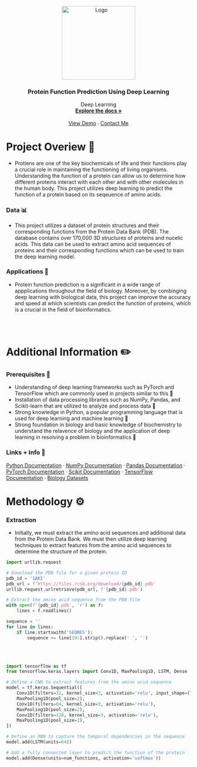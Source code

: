 <div align="center">
  <a href="https://github.com/">
    <img src="https://user-images.githubusercontent.com/128609917/231207437-1c16b53c-40c1-4d5f-9431-269e2c083816.png" alt="Logo" width="200" height="auto">
  </a>  
  
  <h3 align="center">Protein Function Prediction Using Deep Learning</h3>

  <p align="center">
    Deep Learning 
    <br />
    <a href="https://github.com/"><strong>Explore the docs »</strong></a>
    <br />
    <br />
    <a href="https://github.com/">View Demo</a>
    ·
    <a href="https://github.com/othneildrew/">Contact Me</a>
  </p>
</div>


# Project Overiew 👀 
* Protiens are one of the key biochemicals of life and their functions play a crucial role in maintaining the functioning of living organisms. Understanding the function of a protein can allow us to determine how different proteins interact with each other and with other molecules in the human body. This project utilizes deep learning to predict the function of a protein based on its seqeuence of amino acids. 

### Data 📊
* This project utilizes a dataset of protein structures and their corresponding functions from the Protein Data Bank (PDB). The database contains over 170,000 3D structures of proteins and nucelic acids. This data can be used to extract amino acid sequences of proteins and their corresponding functions which can be used to train the deep learning model.

### Applications 🧪
* Protein function prediction is a significant in a wide range of appplications throughout the field of biology. Moreover, by combinging deep learning with biological data, this project can improve the accuracy and speed at which scientists can predict the function of proteins, which is a crucial in the field of bioinformatics. 

<br></br>

# Additional Information ✏️

### Prerequisites 🚩

* Understanding of deep learning frameworks such as PyTorch and TensorFlow which are commonly used in projects similar to this 🤖
* Installation of data processing libraries such as NumPy, Pandas, and Scikit-learn that are utilized to analyze and process data 💾
* Strong knowledge in Python, a popular programming language that is used for deep learning and machine learning 🐍
* Strong foundation in biology and basic knowledge of biochemistry to understand the relavence of biology and the application of deep learning in resolving a problem in bioinformatics 🔬

### Links + Info 🔗 
<p align = "center">

<a href="https://www.python.org/doc/">Python Documentation</a>
·
 <a href="https://numpy.org/doc/">NumPy Documentation</a>
·
<a href="https://pandas.pydata.org/docs/Pandas">Pandas Documentation</a>
·
<a href="https://pytorch.org/docs/stable/index.html">PyTorch Documentation</a>
·
<a href="https://scikit-learn.org/stable/">Scikit Documentation</a>
·
<a href="https://www.tensorflow.org/api_docs">TensorFlow Documentation</a>
·
<a href="https://paperswithcode.com/datasets?mod=biology">Biology Datasets</a>



# Methodology ⚙️

### **Extraction**
* Initially, we must extract the amino acid sequences and additional data from the Protein Data Bank. We must then utilize deep learning techniques to extract features from the amino acid sequences to determine the structure of the protein.

``` python
import urllib.request

# Download the PDB file for a given protein ID
pdb_id = '1AKI'
pdb_url = f'https://files.rcsb.org/download/{pdb_id}.pdb'
urllib.request.urlretrieve(pdb_url, f'{pdb_id}.pdb')

# Extract the amino acid sequence from the PDB file
with open(f'{pdb_id}.pdb', 'r') as f:
    lines = f.readlines()

sequence = ''
for line in lines:
    if line.startswith('SEQRES'):
        sequence += line[19:].strip().replace(' ', '')
```
<br></br>

``` python
import tensorflow as tf
from tensorflow.keras.layers import Conv1D, MaxPooling1D, LSTM, Dense

# Define a CNN to extract features from the amino acid sequence
model = tf.keras.Sequential([
    Conv1D(filters=32, kernel_size=3, activation='relu', input_shape=(len(sequence), 1)),
    MaxPooling1D(pool_size=2),
    Conv1D(filters=64, kernel_size=3, activation='relu'),
    MaxPooling1D(pool_size=2),
    Conv1D(filters=128, kernel_size=3, activation='relu'),
    MaxPooling1D(pool_size=2),
])

# Define an RNN to capture the temporal dependencies in the sequence
model.add(LSTM(units=64))

# Add a fully connected layer to predict the function of the protein
model.add(Dense(units=num_functions, activation='softmax'))


```

